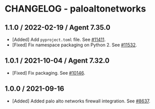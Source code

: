 # CHANGELOG - paloaltonetworks

## 1.1.0 / 2022-02-19 / Agent 7.35.0

* [Added] Add `pyproject.toml` file. See [#11411](https://github.com/DataDog/integrations-core/pull/11411).
* [Fixed] Fix namespace packaging on Python 2. See [#11532](https://github.com/DataDog/integrations-core/pull/11532).

## 1.0.1 / 2021-10-04 / Agent 7.32.0

* [Fixed] Fix packaging. See [#10146](https://github.com/DataDog/integrations-core/pull/10146).

## 1.0.0 / 2021-09-16

* [Added] Added palo alto networks firewall integration. See [#8637](https://github.com/DataDog/integrations-core/pull/8637).

